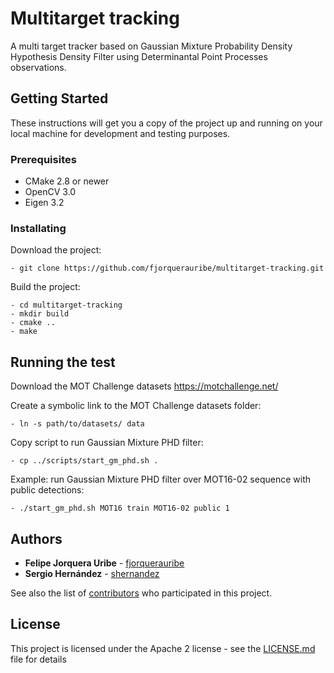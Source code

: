 # Multitarget tracking

A multi target tracker based on Gaussian Mixture Probability Density Hypothesis Density Filter using Determinantal Point Processes observations.

## Getting Started

These instructions will get you a copy of the project up and running on your local machine for development and testing purposes.

### Prerequisites

- CMake 2.8 or newer
- OpenCV 3.0
- Eigen 3.2

### Installating

Download the project:
```
- git clone https://github.com/fjorquerauribe/multitarget-tracking.git
```

Build the project:
```
- cd multitarget-tracking
- mkdir build
- cmake ..
- make
```

## Running the test

Download the MOT Challenge datasets https://motchallenge.net/

Create a symbolic link to the MOT Challenge datasets folder:
```
- ln -s path/to/datasets/ data
```

Copy script to run Gaussian Mixture PHD filter:
```
- cp ../scripts/start_gm_phd.sh .
```

Example: run Gaussian Mixture PHD filter over MOT16-02 sequence with public detections:
```
- ./start_gm_phd.sh MOT16 train MOT16-02 public 1
```

## Authors

* **Felipe Jorquera Uribe** - [fjorquerauribe](https://github.com/fjorquerauribe)
* **Sergio Hernández** - [shernandez](https://github.com/sherna90)

See also the list of [contributors](https://github.com/fjorquerauribe/multitarget-tracking/graphs/contributors) who participated in this project.

## License

This project is licensed under the Apache 2 license - see the [LICENSE.md](LICENSE.md) file for details